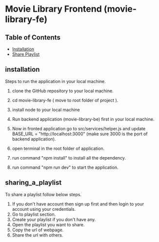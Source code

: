 # Movie Library Frontend (movie-library-fe)

## Table of Contents

- [Installation](##installation)
- [Share Playlist](##sharing_a_playlist)


## installation

Steps to run the application in your local machine.

1. clone the GitHub repository to your local machine.
2. cd movie-library-fe  ( move to root folder of project ).
3. install node to your local machine
4. Run backend application (movie-library-be) first in your local machine.
5. Now in fronted application go to src/services/helper.js and update BASE_URL = "http://localhost:3000"  (make sure 3000 is the port of backend application).

6. open terminal in the root folder of application.
7. run command "npm install" to install all the dependency.
8. run command "npm run dev" to start the application.

## sharing_a_playlist

To share a playlist follow below steps.
1. If you don't have account then sign up first and then login to your account using your credentials.
2. Go to playlist section.
3. Create your playlist if you don't have any.
4. Open the playlist you want to share.
5. Copy the url of webpage.
6. Share the url with others.